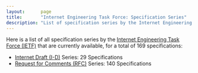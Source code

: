 ```yaml
---
layout:      page
title:       "Internet Engineering Task Force: Specification Series"
description: "List of specification series by the Internet Engineering Task Force (IETF/)"
---
```


Here is a list of all specification series by the [Internet Engineering Task Force (IETF)](http://www.ietf.org/) that are currently available, for a total of 169 specifications:

  * [Internet Draft (I-D)](I-D/) Series: 29 Specifications
  * [Request for Comments (RFC)](RFC/) Series: 140 Specifications

